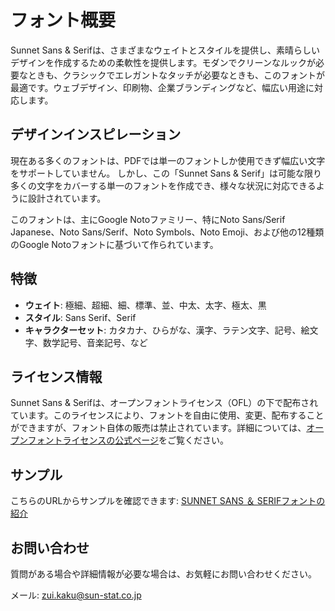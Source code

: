 # フォント概要

Sunnet Sans & Serifは、さまざまなウェイトとスタイルを提供し、素晴らしいデザインを作成するための柔軟性を提供します。モダンでクリーンなルックが必要なときも、クラシックでエレガントなタッチが必要なときも、このフォントが最適です。ウェブデザイン、印刷物、企業ブランディングなど、幅広い用途に対応します。

## デザインインスピレーション

現在ある多くのフォントは、PDFでは単一のフォントしか使用できず幅広い文字をサポートしていません。
しかし、この「Sunnet Sans & Serif」は可能な限り多くの文字をカバーする単一のフォントを作成でき、様々な状況に対応できるように設計されています。

このフォントは、主にGoogle Notoファミリー、特にNoto Sans/Serif Japanese、Noto Sans/Serif、Noto Symbols、Noto Emoji、および他の12種類のGoogle Notoフォントに基づいて作られています。

## 特徴

- **ウェイト**: 極細、超細、細、標準、並、中太、太字、極太、黒
- **スタイル**: Sans Serif、Serif
- **キャラクターセット**: カタカナ、ひらがな、漢字、ラテン文字、記号、絵文字、数学記号、音楽記号、など

## ライセンス情報

Sunnet Sans & Serifは、オープンフォントライセンス（OFL）の下で配布されています。このライセンスにより、フォントを自由に使用、変更、配布することができますが、フォント自体の販売は禁止されています。詳細については、[オープンフォントライセンスの公式ページ](https://openfontlicense.org/)をご覧ください。

## サンプル

こちらのURLからサンプルを確認できます: [SUNNET SANS ＆ SERIFフォントの紹介](https://e-tool.jp/sunnet-sans-serif%e3%83%95%e3%82%a9%e3%83%b3%e3%83%88%e3%81%ae%e7%b4%b9%e4%bb%8b/)

## お問い合わせ

質問がある場合や詳細情報が必要な場合は、お気軽にお問い合わせください。

メール: zui.kaku@sun-stat.co.jp

